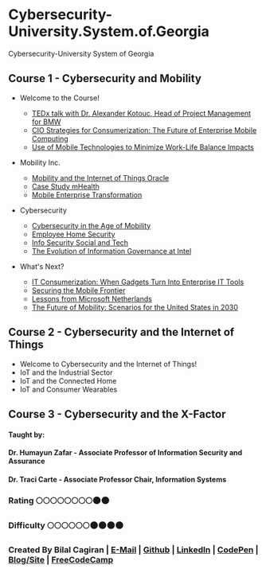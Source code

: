 # Cybersecurity-University.System.of.Georgia
Cybersecurity-University System of Georgia

## Course 1 - Cybersecurity and Mobility
* Welcome to the Course!
  * [TEDx talk with Dr. Alexander Kotouc, Head of Project Management for BMW](https://www.youtube.com/watch?v=vdZPI4G4nmc)
  * [CIO Strategies for Consumerization: The Future of Enterprise Mobile Computing](https://d3c33hcgiwev3.cloudfront.net/_d6476521d4869b03609c0f15b062925f_CIO-Strategies-for-Consumerization---The-Future-of-Enterprise-Mobile-Computing.pdf?Expires=1490054400&Signature=WF9De~TMV0Fto5Vf-CMSaAYUYHNHPbMokmpvJ0XSC0N6tIocB7jpa3ko~7O0jAqQxG0oZOWbuafuwQDJipJv-b5nO9~16hhPw~zdgYP1Q00IZWfaee-5cW9LDuaR-jzHrQKDHoUXtQiZSjVV8FcHSwtqp-DiIbHGfUcwO3CduVc_&Key-Pair-Id=APKAJLTNE6QMUY6HBC5A)
  * [Use of Mobile Technologies to Minimize Work-Life Balance Impacts](https://d3c33hcgiwev3.cloudfront.net/_d4f421141470e29ca7520bfd7b36c9c9_WorkLlifeBalanceMobility.pdf?Expires=1490054400&Signature=KkccqwRFZJIh6E5kTX3rv80iyNhzNBBkYe~tEQdVa0uOil~K3Vmf0VKxm1BSuMZVuTxOjA9BAfMYNsEfSEw5nZOz9FcwSpMxts5J5zq~00u66ck0P1X65~UvF0-MrT00FnMzEjC6OdC~YvNl5PooQMtkGo~-Dr0LT9pczTfg~6I_&Key-Pair-Id=APKAJLTNE6QMUY6HBC5A)
  
* Mobility Inc.
  * [Mobility and the Internet of Things Oracle](https://d3c33hcgiwev3.cloudfront.net/_9b9276167f7d475e65e0e6517f4d4d6e_Mobility-and-IoT-Oracle.pdf?Expires=1490140800&Signature=lA1QepXl95dDtF6JHNbLWLWTMpY9ZMqx7nkw5SJatICOuqgurOMvtxn~DAG1lqmYEIze-5KxRVS5Tks5Pqz9tXCPvD8KE5B0Qvbf9-3nVx6LgCxHQgZtSTqC35bXSpnvSEDMNztookWth5M3sIDgJh-76Q-cyq0qgdYYHCnz6ao_&Key-Pair-Id=APKAJLTNE6QMUY6HBC5A)
  * [Case Study mHealth](https://d3c33hcgiwev3.cloudfront.net/_04ab54a96697235b97ea8c77386c5b30_Case_Study_mHealth.pdf?Expires=1490140800&Signature=Y1MT3xvWM-oQoD6FdrWJvCwqw1iWH2syFjoWaPNjvytidLTXLVuEpmeBpMRmG67eWrGiSydu6jDRnnxvcBq9DoyOYLpCEvdXR3Pi9ZbddQElWXfUk7PlIdrNCU7ELul4QcGiXqTKbLJUSX-n3Vov6LC3IUss~qhKr7BHfN8VAbc_&Key-Pair-Id=APKAJLTNE6QMUY6HBC5A)
  * [Mobile Enterprise Transformation](https://d3c33hcgiwev3.cloudfront.net/_355729dec90216889f245a11bb2a6ce3_MobileEnterpriseTransformation.pdf?Expires=1490140800&Signature=AdROFDhLoFQqnXzGLjZFl5PLBWK26g~mQsocHzbIX9UBO0XYNl9IlMum0l13H6vW2G6u89VSiMKIhPAXIVsXb6~pZYXg6gZhMSRIvjbE2m7AnqkiVAFNWebsWqpwerG8jbiakdQNAX81FYuvEk1gP4hLNu1BFocJIkEifACdxaI_&Key-Pair-Id=APKAJLTNE6QMUY6HBC5A)
  
* Cybersecurity
  * [Cybersecurity in the Age of Mobility](https://d3c33hcgiwev3.cloudfront.net/_d0a8b572a646bf188ad1b836402ff2bb_Cybersecurity-in-the-Age-of-Mobility.pdf?Expires=1490140800&Signature=aSn8QQFcD-mbQ5Hcg99EeMPJc~FOBlC-RsVT~Hb3zZgPArbaUO1n-xzTPocMmvDoxSxeSG79WIQ~R33ifzYV90lA7TqQBs-OT5nTe9aZWVP5kMzlL-h-38WKJ4Gec2ZhBXn4Xjx2KNUQGSqjxkyuCvyMC~48s~kROM68jt8Hs38_&Key-Pair-Id=APKAJLTNE6QMUY6HBC5A)
  * [Employee Home Security](https://d3c33hcgiwev3.cloudfront.net/_cf02a287be96b155446d3a11c59d52f5_EmployeeHomeSecurity.pdf?Expires=1490140800&Signature=DO2vEIdf22HJ~cNACI4ClcCaWFo-dnG14dumHzJIYPxW3eRx0rBO6Ut10vlb6Cc7EzdhPT2SuKWwynuUMYrVqoOHCas~N7KoJC5E2wfb7rXP1wo8zqSOCGMuDEjKuTs4V0J2syZ3PhUs4jY68H-YYDFDgaqk5QJ9kSqpO~7YSeA_&Key-Pair-Id=APKAJLTNE6QMUY6HBC5A)
  * [Info Security Social and Tech](https://d3c33hcgiwev3.cloudfront.net/_5aa7f4ed02ac28b32481195b1ab7748b_InfoSecSocialAndTech.pdf?Expires=1490140800&Signature=SZrfCowrevpiJrTEkpFyzzIKslwuuV-uLbM~CiI~ZO2gnECQEfOVlo8LkoVmVIKJgvsuMEKoU2KHU6kpyON~K4jBFSHppQoxjJ3KUwocn0LmoO-SS7vEKReeaANThbOPCzC3gzCrPSjCzM5FiOSleiNPoaghyff8WnBZ8kErKw4_&Key-Pair-Id=APKAJLTNE6QMUY6HBC5A)
  * [The Evolution of Information Governance at Intel](https://d3c33hcgiwev3.cloudfront.net/_96b5c6f47b75cc48e5262c3f0e8c415a_IntelCase.pdf?Expires=1490140800&Signature=dggvdlOmVHx3iG~mObGPHFc3cFcmzc6ZFK~9A4kmNesY9pGQqCXvzJrBTVl2N4jA56uF0eIDca5~FTH74ALT99IS77Z~M7MT6Fv84N9MRJuouw-1I-GdLbzTHyn-6GJmcxE~9v7j4FQwAvtZ-aMzI2ZYcjIF~2xBp5jjCMzTqZA_&Key-Pair-Id=APKAJLTNE6QMUY6HBC5A)
 
* What's Next?
  * [IT Consumerization: When Gadgets Turn Into Enterprise IT Tools](https://d3c33hcgiwev3.cloudfront.net/_28da6cda66e2231771bfa60b3589cdfb_ITConsumerization.pdf?Expires=1490140800&Signature=g~8HP9KJJy88KElTmqvGpCbr2jG-il0rjWT4D3u8myFQ20DR1vlaXNiU56fm4ud8bcCFg4VBm77kIzPAkSpfNZq1M5ZEdMbNAOOJRbKXHTj6TbPDsRL4oRIZ43RuaVrnt8oLHxGU22XW2QZDrA4DswpWYQazALLDSmhpIQ6RIFQ_&Key-Pair-Id=APKAJLTNE6QMUY6HBC5A)
  * [Securing the Mobile Frontier](https://d3c33hcgiwev3.cloudfront.net/_60160dd66f74321a8eedbf328f1a93d9_SecuringTheMobileFrontier.pdf?Expires=1490140800&Signature=G3C0lFlealtKrWGVwCrxUZjA~WXNYkFD2nrXlpq73Wgj2svhaXOH0hgw5aw6jeqBjOOTVQ1EZFIZBZUkuDxjjwb0aoABrlURLIJMeHDeAZCG5f74gBdDUD9MhSzojNAb65Th0GQyWgyvNHTWJMoLvEor7UKo0T-AHs9fA9x7nUM_&Key-Pair-Id=APKAJLTNE6QMUY6HBC5A)
  * [ Lessons from Microsoft Netherlands](https://d3c33hcgiwev3.cloudfront.net/_e82ee92b642a712595397d3a6647bcd9_MSNetherlandsCase.pdf?Expires=1490140800&Signature=DBo6J4zdQx6eto5nF3T7-InBx5JJYv1iHDerabs7QkasQ4W7VZsApijEom6nug3Q8FR~5ubpOJV36UzY35LrwfKCVkvAaZqC4RE5vCxPpSYgUS-ApgujwsPcJW6aemN9Dm7cy0OVpeJCUuHYGD~h1QMRsO17vIywuv0y66Otvt8_&Key-Pair-Id=APKAJLTNE6QMUY6HBC5A)
  * [The Future of Mobility: Scenarios for the United States in 2030](https://d3c33hcgiwev3.cloudfront.net/_be501186da84abf844a03e7dfd05e027_FutureOfMobility.pdf?Expires=1490140800&Signature=OhKhGsMCb2f2WQnftWeb-H2haCUg0iSs95txz7nr--acp6orql0~SpRJ7qaDJVYKkTxuPoSXU-X5LqSZIAQek6W6vqZFjkGEy-1GVMVTqZDP2fPB-uYsRipG6x2tcdns9o4x5sedoOVjDwLtmUTNbGRsdZ-3dMPMklfBn-8HqBM_&Key-Pair-Id=APKAJLTNE6QMUY6HBC5A)

## Course 2 - Cybersecurity and the Internet of Things
* Welcome to Cybersecurity and the Internet of Things!
* IoT and the Industrial Sector
* IoT and the Connected Home
* IoT and Consumer Wearables

## Course 3 - Cybersecurity and the X-Factor

#### Taught by: 
#### Dr. Humayun Zafar - Associate Professor of Information Security and Assurance
#### Dr. Traci Carte - Associate Professor Chair, Information Systems

### Rating :full_moon::full_moon::full_moon::full_moon::full_moon::full_moon::full_moon::full_moon::new_moon::new_moon:
### Difficulty :full_moon::full_moon::full_moon::full_moon::full_moon::full_moon::new_moon::new_moon::new_moon::new_moon:

### Created By Bilal Cagiran | [E-Mail](mailto:bcagiran@hotmail.com) | [Github](https://github.com/extwiii/) | [LinkedIn](https://linkedin.com/in/bilalcagiran) | [CodePen](http://codepen.io/extwiii/) | [Blog/Site](http://bilalcagiran.com) | [FreeCodeCamp](https://www.freecodecamp.com/extwiii) 
